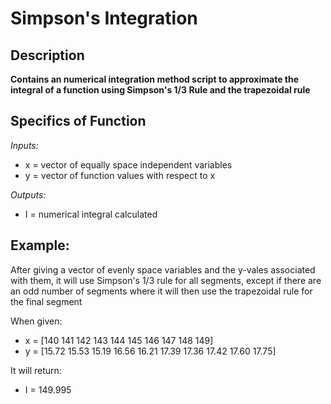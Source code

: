 # Simpson's Integration
## Description
**Contains an numerical integration method script to approximate the integral of a function using Simpson's 1/3 Rule and the trapezoidal rule**

## Specifics of Function

*Inputs:*
- x = vector of equally space independent variables
- y = vector of function values with respect to x

*Outputs:*
- I = numerical integral calculated

## Example:
After giving a vector of evenly space variables and the y-vales associated with them, it will use Simpson's 1/3 rule for all segments, except if there are an odd number of segments where it will then use the trapezoidal rule for the final segment

When given:
- x = [140 141 142 143 144 145 146 147 148 149]
- y = [15.72 15.53 15.19 16.56 16.21 17.39 17.36 17.42 17.60 17.75]

It will return:
- I = 149.995
